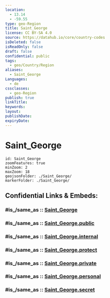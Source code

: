 ```yaml
---
location:
  - 13.14
  - -59.55
type: geo-Region
title: Saint_George
license: CC BY-SA 4.0
source: https://datahub.io/core/country-codes
isDeleted: false
isReadOnly: false
draft: false
confidential: public
tags:
  - geo/Country/Region
aliases:
  - Saint_George
Languages:
  - de
cssclasses:
  - geo-Region
publish: true
linkTitle:
keywords:
layout:
publishDate:
expiryDate:
---
```


# Saint_George

```leaflet
id: Saint_George
zoomFeatures: true 
minZoom: 2 
maxZoom: 18
geojsonFolder: ./Saint_George/
markerFolder: ./Saint_George/
```


## Confidential Links & Embeds: 

### #is_/same_as :: [Saint_George](/_Standards/Earth/Continent/America~Caribbean/Barbados/Provinces~Barbados/Saint_George.md) 

### #is_/same_as :: [Saint_George.public](/_public/Earth/Continent/America~Caribbean/Barbados/Provinces~Barbados/Saint_George.public.md) 

### #is_/same_as :: [Saint_George.internal](/_internal/Earth/Continent/America~Caribbean/Barbados/Provinces~Barbados/Saint_George.internal.md) 

### #is_/same_as :: [Saint_George.protect](/_protect/Earth/Continent/America~Caribbean/Barbados/Provinces~Barbados/Saint_George.protect.md) 

### #is_/same_as :: [Saint_George.private](/_private/Earth/Continent/America~Caribbean/Barbados/Provinces~Barbados/Saint_George.private.md) 

### #is_/same_as :: [Saint_George.personal](/_personal/Earth/Continent/America~Caribbean/Barbados/Provinces~Barbados/Saint_George.personal.md) 

### #is_/same_as :: [Saint_George.secret](/_secret/Earth/Continent/America~Caribbean/Barbados/Provinces~Barbados/Saint_George.secret.md)

